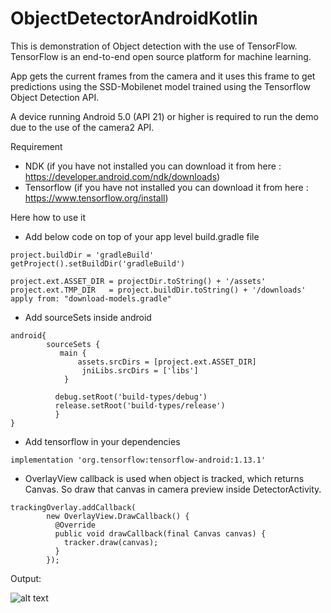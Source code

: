 # ObjectDetectorAndroidKotlin

This is demonstration of Object detection with the use of TensorFlow. TensorFlow is an end-to-end open source platform for machine learning.

App gets the current frames from the camera and it uses this frame to get predictions using the SSD-Mobilenet model trained using the Tensorflow Object Detection API.


A device running Android 5.0 (API 21) or higher is required to run the demo due to the use of the camera2 API.


Requirement
- NDK (if you have not installed you can download it from here : https://developer.android.com/ndk/downloads)
- Tensorflow (if you have not installed you can download it from here : https://www.tensorflow.org/install)

Here how to use it

- Add below code on top of your app level build.gradle file
```
project.buildDir = 'gradleBuild'
getProject().setBuildDir('gradleBuild')

project.ext.ASSET_DIR = projectDir.toString() + '/assets'
project.ext.TMP_DIR   = project.buildDir.toString() + '/downloads'
apply from: "download-models.gradle"
```
- Add sourceSets inside android
```
android{
        sourceSets {
           main {
               assets.srcDirs = [project.ext.ASSET_DIR]
                jniLibs.srcDirs = ['libs']
            }

          debug.setRoot('build-types/debug')
          release.setRoot('build-types/release')
          }
}
```
- Add tensorflow in your dependencies
```
implementation 'org.tensorflow:tensorflow-android:1.13.1'
```
- OverlayView callback is used when object is tracked, which returns Canvas. So draw that canvas in camera preview inside DetectorActivity.
```
trackingOverlay.addCallback(
        new OverlayView.DrawCallback() {
          @Override
          public void drawCallback(final Canvas canvas) {
            tracker.draw(canvas);
          }
        });
```

Output:

![alt text](https://github.com/1986webdeveloper/ObjectDetectorAndroidKotlin/blob/master/ezgif-4-0c8fe35564d4.gif)
